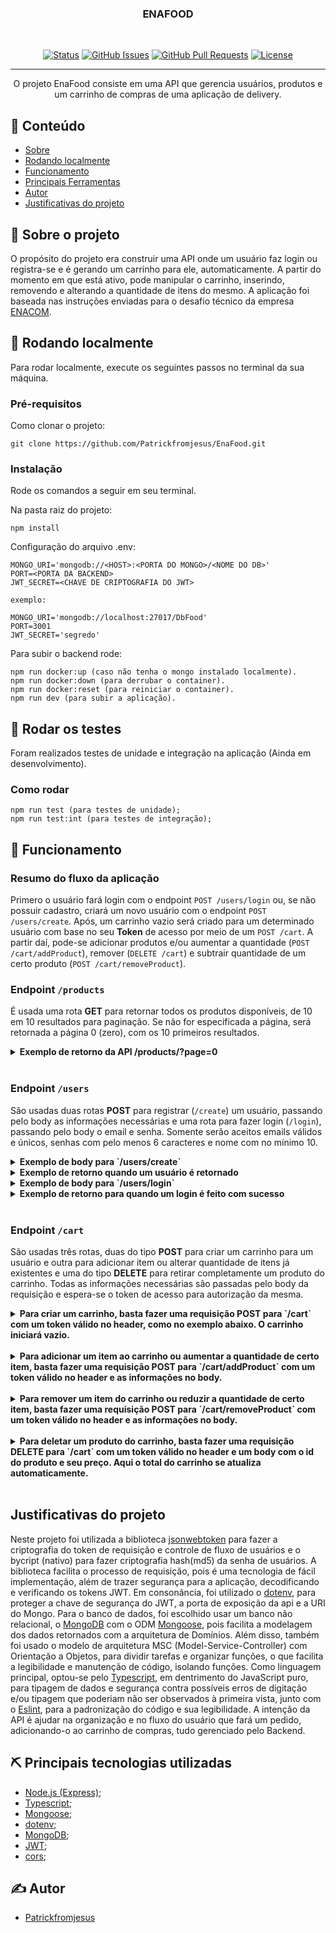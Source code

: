 

<h3 align="center">ENAFOOD</h3>
<br/>

<div align="center">

[![Status](https://img.shields.io/badge/status-active-success.svg)]()
[![GitHub Issues](https://img.shields.io/github/issues/Patrickfromjesus/EnaFood.svg)](https://github.com/Patrickfromjesus/EnaFood/issues)
[![GitHub Pull Requests](https://img.shields.io/github/issues-pr/Patrickfromjesus/EnaFood.svg)](https://github.com/Patrickfromjesus/EnaFood/pulls)
[![License](https://img.shields.io/badge/license-MIT-blue.svg)](/LICENSE)

</div>

---

<p align="center"> O projeto EnaFood consiste em uma API que gerencia usuários, produtos e um carrinho de compras de uma aplicação de delivery.
    <br> 
</p>

## 📝 Conteúdo

- [Sobre](#about)
- [Rodando localmente](#getting_started)
- [Funcionamento](#usage)
- [Principais Ferramentas](#built_using)
- [Autor](#authors)
- [Justificativas do projeto](#whyWasUsedThat)

## 🧐 Sobre o projeto <a name = "about"></a>

O propósito do projeto era construir uma API onde um usuário faz login ou registra-se e é gerando um carrinho para ele, automaticamente. A partir do momento em que está ativo, pode manipular o carrinho, inserindo, removendo e alterando a quantidade de itens do mesmo. A aplicação foi baseada nas instruções enviadas para o desafio técnico da empresa [ENACOM](https://www.enacom.com.br/). 

## 🏁 Rodando localmente <a name = "getting_started"></a>

Para rodar localmente, execute os seguintes passos no terminal da sua máquina.

### Pré-requisitos

Como clonar o projeto:

```
git clone https://github.com/Patrickfromjesus/EnaFood.git
```

### Instalação

Rode os comandos a seguir em seu terminal. 

Na pasta raiz do projeto:

```
npm install
```

Configuração do arquivo .env:

```
MONGO_URI='mongodb://<HOST>:<PORTA DO MONGO>/<NOME DO DB>'
PORT=<PORTA DA BACKEND>
JWT_SECRET=<CHAVE DE CRIPTOGRAFIA DO JWT>

exemplo:

MONGO_URI='mongodb://localhost:27017/DbFood'
PORT=3001
JWT_SECRET='segredo'
```

Para subir o backend rode:

```
npm run docker:up (caso não tenha o mongo instalado localmente).
npm run docker:down (para derrubar o container).
npm run docker:reset (para reiniciar o container).
npm run dev (para subir a aplicação).
```

## 🔧 Rodar os testes <a name = "tests"></a>

Foram realizados testes de unidade e integração na aplicação (Ainda em desenvolvimento).

### Como rodar 

```
npm run test (para testes de unidade);
npm run test:int (para testes de integração);
```

## 🎈 Funcionamento <a name="usage"></a>

### Resumo do fluxo da aplicação
Primero o usuário fará login com o endpoint `POST /users/login` ou, se não possuir cadastro, criará um novo usuário com o endpoint `POST /users/create`. Após, um carrinho vazio será criado para um determinado usuário com base no seu <strong>Token</strong> de acesso por meio de um `POST /cart`. A partir daí, pode-se adicionar produtos e/ou aumentar a quantidade (`POST /cart/addProduct`), remover (`DELETE /cart`) e subtrair quantidade de um certo produto (`POST /cart/removeProduct`). 
<br/>

### Endpoint `/products`
É usada uma rota <strong>GET</strong> para retornar todos os produtos disponíveis, de 10 em 10 resultados para paginação. Se não for especificada a página, será retornada a página 0 (zero), com os 10 primeiros resultados.

<details>
  <summary><strong>Exemplo de retorno da API /products/?page=0</strong></summary><br />

  ```json
[
  {
    "id": "640b73b7385ecf3122b585c7",
    "name": "Produto A",
    "description": "Descrição do Produto A",
    "price": 29.99,
    "imgUrl": "https://exemplo.com/produto-e"
  },
  {
    "id": "640b73b7385ecf3122b585c8",
    "name": "Produto B",
    "description": "Descrição do Produto B",
    "price": 29.99,
    "imgUrl": "https://exemplo.com/produto-e"
  },
  {
    "id": "640b73b7385ecf3122b585c9",
    "name": "Produto C",
    "description": "Descrição do Produto C",
    "price": 29.99,
    "imgUrl": "https://exemplo.com/produto-e"
  },
  ...
]
```

</details>
<br/>

### Endpoint `/users`
São usadas duas rotas <strong>POST</strong> para registrar (`/create`) um usuário, passando pelo body as informações necessárias e uma rota para fazer login (`/login`), passando pelo body o email e senha. Somente serão aceitos emails válidos e únicos, senhas com pelo menos 6 caracteres e nome com no mínimo 10.

<details>
  <summary><strong>Exemplo de body para `/users/create`</strong></summary><br />

  ```json
  {
"name": "Jamal Musiala",
"email": "jamal_musiala@email.com",
"password": "jamal123",
"address": "Rua Jamal, 18",
"paymentMethod": "Dinheiro"
}
```
</details>

<details>
  <summary><strong>Exemplo de retorno quando um usuário é retornado</strong></summary><br />

  ```json
{
  "token": "eyJhbGciOiJIUzI1NiIsInR5cCI6IkpXVCJ9.eyJpZCI6IjY0MGYyNGE3MGZkZmY4OWNkZTQ4NWQ2MSIsImlhdCI6MTY3ODcxNDAyMywiZXhwIjoxNjc4NzMyMDIzfQ.2bMPZ7elmN4GsvhnHeoMWTqDBkJrjnNGWQCfKosk8z4"
}
```
</details>

<details>
  <summary><strong>Exemplo de body para `/users/login`</strong></summary><br />

  ```json
  {
"email": "jamal_musiala@email.com",
"password": "jamal123"
}
```
</details>

<details>
  <summary><strong>Exemplo de retorno para quando um login é feito com sucesso</strong></summary><br />

  ```json
{
  "token": "eyJhbGciOiJIUzI1NiIsInR5cCI6IkpXVCJ9.eyJpZCI6IjY0MGIzMTViOTQ2OGM2YzRlMjBkZmU4OCIsImlhdCI6MTY3ODcxNDE0MywiZXhwIjoxNjc4NzMyMTQzfQ.mFhTppzmCFwMqnOPc2YmRWOhyaYDgRdKisOUY8ot_1E"
}
```
</details>
<br/>

### Endpoint `/cart`
São usadas três rotas, duas do tipo <strong>POST</strong> para criar um carrinho para um usuário e outra para adicionar item ou alterar quantidade de itens já existentes e uma do tipo <strong>DELETE</strong> para retirar completamente um produto do carrinho. Todas as informações necessárias são passadas pelo body da requisição e espera-se o token de acesso para autorização da mesma.

<details>
  <summary><strong>Para criar um carrinho, basta fazer uma requisição <strong>POST</strong> para `/cart` com um token válido no header, como no exemplo abaixo. O carrinho iniciará vazio.</strong></summary><br />

  ```json
  Exemplo de token:

  "eyJhbGciOiJIUzI1NiIsInR5cCI6IkpXVCJ9.eyJpZCI6IjY0MGIzMTViOTQ2OGM2YzRlMjBkZmU4OCIsImlhdCI6MTY3ODcxNDE0MywiZXhwIjoxNjc4NzMyMTQzfQ.mFhTppzmCFwMqnOPc2YmRWOhyaYDgRdKisOUY8ot_1E"

  Exemplo de carrinho após criado:

  {
  "id": "640f277c0fdff89cde485d68",
  "userId": "640b315b9468c6c4e20dfe88",
  "products": [],
  "total": 0
}
```
</details>
<br/>
<details>
  <summary><strong>Para adicionar um item ao carrinho ou aumentar a quantidade de certo item, basta fazer uma requisição <strong>POST</strong> para `/cart/addProduct` com um token válido no header e as informações no body.</strong></summary><br />

  ```json
  Exemplo de body:

  {
  "productId": "640b73b7385ecf3122b585c9",
  "quantity": 2,
  "price": 29.99,
}

Sendo o `productId` o id do produto adicionado, `quantity`, a quantidade daquele produto que foram adicionadas e `price`, o preço unitário do produto. O subTotal e o novo total serão calculado automaticamente.

IMPORTANTE: Se a quantidade do produto passada for nula, o produto será removido do carrinho.

  Retorno de sucesso:
  
 {
  "message": "product successfully added!"
}

Exemplo de carrinho com mais de um item adicionados:

  {
  "id": "640f277c0fdff89cde485d68",
  "userId": "640b315b9468c6c4e20dfe88",
  "products": [
    {
    "productId": "640b73b7385ecf3122b585c9",
    "price": 29.99,
    "quantity": 2,
    "subTotal": 59.98,
    "_id": "640f29380fdff89cde485d6f",
  },
  ...
    ],
  "total": 149.95
}
```
</details>
<br/>

<details>
  <summary><strong>Para remover um item do carrinho ou reduzir a quantidade de certo item, basta fazer uma requisição <strong>POST</strong> para `/cart/removeProduct` com um token válido no header e as informações no body.</strong></summary><br />

  ```json
  Exemplo de body:

  {
  "productId": "640b73b7385ecf3122b585c9",
  "quantity": 2,
  "price": 29.99,
}

Sendo o `productId` o id do produto a ser removido, `quantity`, a quantidade daquele produto que se quer remover e `price`, o preço unitário do produto. O subTotal e o novo total serão calculado automaticamente.

IMPORTANTE: Se a quantidade do produto passada for nula, o produto será removido do carrinho e, se após a remoção, a quantidade chegar a zero, o produto é removido automaticamente do carrinho.

  Retorno de sucesso:
  
 {
  "message": "product successfully removed!"
}
```
</details>
<br/>

<details>
  <summary><strong>Para deletar um produto do carrinho, basta fazer uma requisição <strong>DELETE</strong> para `/cart` com um token válido no header e um body com o id do produto e seu preço. Aqui o total do carrinho se atualiza automaticamente.</strong></summary><br />

  ```json
  Exemplo de token:

  "eyJhbGciOiJIUzI1NiIsInR5cCI6IkpXVCJ9.eyJpZCI6IjY0MGIzMTViOTQ2OGM2YzRlMjBkZmU4OCIsImlhdCI6MTY3ODcxNDE0MywiZXhwIjoxNjc4NzMyMTQzfQ.mFhTppzmCFwMqnOPc2YmRWOhyaYDgRdKisOUY8ot_1E"

  Exemplo de body:

  {
  "productId": "640b73b7385ecf3122b585c7",
  "price": 29.99
}
```
</details>
<br/>

## Justificativas do projeto <a name = "whyWasUsedThat"></a>
Neste projeto foi utilizada a biblioteca [jsonwebtoken](https://jwt.io/) para fazer a criptografia do token de requisição e controle de fluxo de usuários e o bycript (nativo) para fazer criptografia hash(md5) da senha de usuários.
A biblioteca facilita o processo de requisição, pois é uma tecnologia de fácil implementação, além de trazer
segurança para a aplicação, decodificando e verificando os tokens JWT.
Em consonância, foi utilizado o [dotenv](https://www.dotenv.org/docs), para proteger a chave de segurança do JWT, a porta de exposição da api e a URI do Mongo.
Para o banco de dados, foi escolhido usar um banco não relacional, o [MongoDB](https://www.mongodb.com/) com o ODM [Mongoose](https://mongoosejs.com/), pois facilita a modelagem dos dados retornados com a arquitetura de Domínios. Além disso, também foi usado o modelo de arquitetura MSC (Model-Service-Controller) com Orientação a Objetos, para dividir tarefas e organizar funções, o que facilita a legibilidade e manutenção de código, isolando funções.
Como linguagem principal, optou-se pelo [Typescript](https://www.typescriptlang.org/pt/docs/), em dentrimento do JavaScript puro, para tipagem de dados e segurança contra possíveis erros de digitação e/ou tipagem que poderiam não ser observados à primeira vista, junto com o [Eslint](https://eslint.org/), para a padronização do código e sua legibilidade.
A intenção da API é ajudar na organização e no fluxo do usuário que fará um pedido, adicionando-o ao carrinho de compras, tudo gerenciado pelo Backend.

## ⛏️ Principais tecnologias utilizadas <a name = "built_using"></a>

* [Node.js (Express)](http://expressjs.com/);
* [Typescript](https://www.typescriptlang.org/pt/docs/);
* [Mongoose](https://mongoosejs.com/);
* [dotenv](https://www.dotenv.org/docs);
* [MongoDB](https://www.mongodb.com/);
* [JWT](https://jwt.io/);
* [cors](https://www.npmjs.com/package/cors?activeTab=readme);

## ✍️ Autor <a name = "authors"></a>

- [Patrickfromjesus](https://github.com/Patrickfromjesus)


